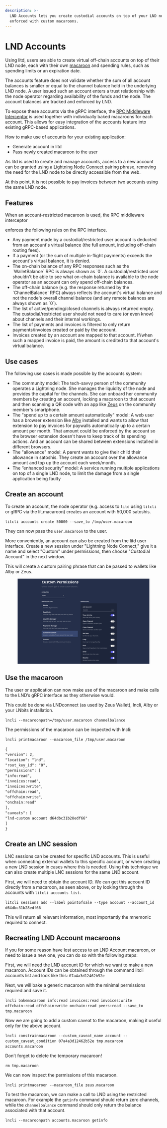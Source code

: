 ```yaml
---
description: >-
  LND Accounts lets you create custodial accounts on top of your LND node
  enforced with custom macaroons.
---
```


# LND Accounts

Using litd, users are able to create virtual off-chain accounts on top of their LND node, each with their own [macaroon](../../the-lightning-network/lsat/macaroons.md) and spending rules, such as spending limits or an expiration date.

The accounts feature does not validate whether the sum of all account balances is smaller or equal to the channel balance held in the underlying LND node. A user issued such an account enters a trust relationship with the node operator regarding availability of the funds and the node. The account balances are tracked and enforced by LND.

To expose these accounts via the gRPC interface, the [RPC Middleware Interceptor](../lnd/rpc-middleware-interceptor.md) is used together with individually baked macaroons for each account. This allows for easy integration of the accounts feature into existing gRPC-based applications.

How to make use of accounts for your existing application:

* Generate account in litd
* Pass newly created macaroon to the user

As litd is used to create and manage accounts, access to a new account can be granted using a [Lightning Node Connect](lightning-node-connect.md) pairing phrase, removing the need for the LND node to be directly accessible from the web.

At this point, it is not possible to pay invoices between two accounts using the same LND node.

## Features <a href="#docs-internal-guid-4dd1448a-7fff-b044-815c-f042b0885742" id="docs-internal-guid-4dd1448a-7fff-b044-815c-f042b0885742"></a>

When an account-restricted macaroon is used, the RPC middleware interceptor

enforces the following rules on the RPC interface.

* Any payment made by a custodial/restricted user account is deducted from an account's virtual balance (the full amount, including off-chain routing fees).
* If a payment (or the sum of multiple in-flight payments) exceeds the account's virtual balance, it is denied.
* The on-chain balance of any RPC responses such as the \`WalletBalance\` RPC is always shown as \`0\`. A custodial/restricted user shouldn't be able to see what on-chain balance is available to the node operator as an account can only spend off-chain balances.
* The off-chain balance (e.g. the response returned by the \`ChannelBalance\` RPC) always reflects the account's virtual balance and not the node's overall channel balance (and any remote balances are always shown as \`0\`).
* The list of active/pending/closed channels is always returned empty. The custodial/restricted user should not need to care (or even know) about channels and their internal workings.
* The list of payments and invoices is filtered to only return payments/invoices created or paid by the account.
* Invoices created by an account are mapped to that account. If/when such a mapped invoice is paid, the amount is credited to that account's virtual balance.

## Use cases <a href="#docs-internal-guid-69172a1f-7fff-fd6c-17ca-dcf7d9939389" id="docs-internal-guid-69172a1f-7fff-fd6c-17ca-dcf7d9939389"></a>

The following use cases is made possible by the accounts system:

* The community model: The tech-savvy person of the community operates a Lightning node. She manages the liquidity of the node and provides the capital for the channels. She can onboard her community members by creating an account, locking a macaroon to that account and then scanning a QR code with an app like [Zeus](https://github.com/ZeusLN/zeus) on the community member's smartphone.
* The "spend up to a certain amount automatically" model: A web user has a browser extension like [Alby](https://getalby.com/) installed and wants to allow that extension to pay invoices for paywalls automatically up to a certain amount per month. That amount could be enforced by the account so the browser extension doesn't have to keep track of its spending actions. And an account can be shared between extensions installed in different browsers.
* The "allowance" model: A parent wants to give their child their allowance in satoshis. They create an account over the allowance amount and top up the account each week/month.
* The “enhanced security” model: A service running multiple applications on top of a single LND node, to limit the damage from a single application being faulty

## Create an account <a href="#docs-internal-guid-587703e5-7fff-5b2b-8389-3bd9e7bf6d0b" id="docs-internal-guid-587703e5-7fff-5b2b-8389-3bd9e7bf6d0b"></a>

To create an account, the node operator (e.g. access to `litd` using `litcli` or gRPC via the lit.macaroon) creates an account with 50,000 satoshis.

`litcli accounts create 50000 --save_to /tmp/user.macaroon`

They can now pass the `user.macaroon` to the user.

More conveniently, an account can also be created from the litd user interface. Create a new session under "Lightning Node Connect," give it a name and select "Custom" under permissions, then choose "Custodial Account" in the next window.

This will create a custom pairing phrase that can be passed to wallets like Alby or Zeus.

<figure><img src="../../.gitbook/assets/Screenshot 2023-02-16 at 13-09-47 Lightning Terminal.png" alt=""><figcaption></figcaption></figure>

## Use the macaroon <a href="#docs-internal-guid-865e004c-7fff-dfcd-f889-35d1e9a271b2" id="docs-internal-guid-865e004c-7fff-dfcd-f889-35d1e9a271b2"></a>

The user or application can now make use of the macaroon and make calls to the LND’s gRPC interface as they otherwise would.

This could be done via LNDconnect (as used by Zeus Wallet), lncli, Alby or your LNbits installation.

`lncli --macaroonpath=/tmp/user.macaroon channelbalance`

The permissions of the macaroon can be inspected with lncli:

`lncli printmacaroon --macaroon_file /tmp/user.macaroon`

`{`\
&#x20;    `"version": 2,`\
&#x20;    `"location": "lnd",`\
&#x20;    `"root_key_id": "0",`\
&#x20;    `"permissions": [`\
&#x20;            `"info:read",`\
&#x20;            `"invoices:read",`\
&#x20;            `"invoices:write",`\
&#x20;            `"offchain:read",`\
&#x20;            `"offchain:write",`\
&#x20;            `"onchain:read"`\
&#x20;    `],`\
&#x20;    `"caveats": [`\
&#x20;            `"lnd-custom account d64dbc31b28edf66"`\
&#x20;    `]`\
`}`

## Create an LNC session <a href="#docs-internal-guid-ab4cf5c6-7fff-a5cd-6b10-9e8cca0c543e" id="docs-internal-guid-ab4cf5c6-7fff-a5cd-6b10-9e8cca0c543e"></a>

LNC sessions can be created for specific LND accounts. This is useful when connecting external wallets to this specific account, or when creating a new LND session in cases where this is needed. Using this technique we can also create multiple LNC sessions for the same LND account.

First, we will need to obtain the account ID. We can get this account ID directly from a macaroon, as seen above, or by looking through the accounts with `litcli accounts list`.

`litcli sessions add --label pointofsale --type account --account_id d64dbc31b28edf66`

This will return all relevant information, most importantly the mnemonic required to connect.

## Recreating LND Account macaroons <a href="#docs-internal-guid-d0641bc1-7fff-0871-8cd4-de3e495890fc" id="docs-internal-guid-d0641bc1-7fff-0871-8cd4-de3e495890fc"></a>

If you for some reason have lost access to an LND Account macaroon, or need to issue a new one, you can do so with the following steps:

First, we will need the LND account ID for which we want to make a new macaroon. Account IDs can be obtained through the command litcli accounts list and look like this: `07a4a3d12462b52e`

Next, we will bake a generic macaroon with the minimal permissions required and save it.

`lncli bakemacaroon info:read invoices:read invoices:write offchain:read offchain:write onchain:read peers:read --save_to tmp.macaroon`

Now we are going to add a custom caveat to the macaroon, making it useful only for the above account.

`lncli constrainmacaroon --custom_caveat_name account --custom_caveat_condition 07a4a3d12462b52e tmp.macaroon accounts.macaroon`

Don’t forget to delete the temporary macaroon!

`rm tmp.macaroon`

We can now inspect the permissions of this macaroon.

`lncli printmacaroon --macaroon_file zeus.macaroon`

To test the macaroon, we can make a call to LND using the restricted macaroon. For example the `getinfo` command should return zero channels, while the `channelbalance` command should only return the balance associated with that account.

`lncli --macaroonpath accounts.macaroon getinfo`
